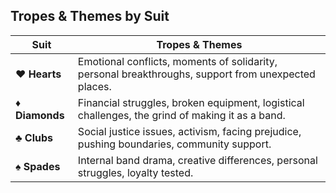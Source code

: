 ## **Tropes & Themes by Suit**

| Suit           | Tropes & Themes                                                                                     |
| -------------- | --------------------------------------------------------------------------------------------------- |
| **♥️ Hearts**   | Emotional conflicts, moments of solidarity, personal breakthroughs, support from unexpected places. |
| **♦️ Diamonds** | Financial struggles, broken equipment, logistical challenges, the grind of making it as a band.     |
| **♣️ Clubs**    | Social justice issues, activism, facing prejudice, pushing boundaries, community support.           |
| **♠️ Spades**   | Internal band drama, creative differences, personal struggles, loyalty tested.                      |
